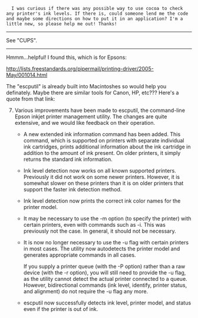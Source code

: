       I was curious if there was any possible way to use cocoa to check any printer's ink levels. If there is, could someone lend me the code and maybe some directions on how to put it in an application? I'm a little new, so please help me out! Thanks!

----
See "CUPS".

----

Hmmm...helpful! I found this, which is for Epsons:

http://lists.freestandards.org/pipermail/printing-driver/2005-May/001014.html

The "escputil" is already built into Macintoshes so would help you definately. Maybe there are similar tools for Canon, HP, etc??? Here's a quote from that link:

7) Various improvements have been made to escputil, the command-line
     Epson inkjet printer management utility.  The changes are quite
     extensive, and we would like feedback on their operation.

     * A new extended ink information command has been added.  This
       command, which is supported on printers with separate
       individual ink cartridges, prints additional information about
       the ink cartridge in addition to the amount of ink present.  On
       older printers, it simply returns the standard ink
       information.

     * Ink level detection now works on all known supported printers.
       Previously it did not work on some newer printers.  However, it
       is somewhat slower on these printers than it is on older
       printers that support the faster ink detection method.

     * Ink level detection now prints the correct ink color names for
       the printer model.

     * It may be necessary to use the -m option (to specify the
       printer) with certain printers, even with commands such as -i.
       This was previously not the case.  In general, it should not be
       necessary.

     * It is now no longer necessary to use the -u flag with certain
       printers in most cases.  The utility now autodetects the
       printer model and generates appropriate commands in all cases.

       If you supply a printer queue (with the -P option) rather than
       a raw device (with the -r option), you will still need to
       provide the -u flag, as the utility cannot detect the actual
       printer connected to a queue.  However, bidirectional commands
       (ink level, identify, printer status, and alignment) do not
       require the -u flag any more.

     * escputil now successfully detects ink level, printer model, and
       status even if the printer is out of ink.